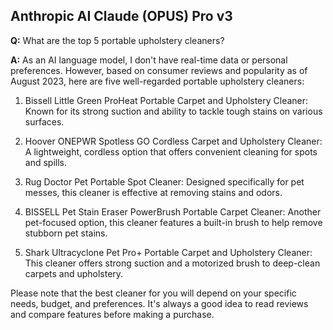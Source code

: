## Anthropic AI Claude (OPUS) Pro v3

**Q:** What are the top 5 portable upholstery cleaners?​​​​​​​​​​​​​​​​

**A:** As an AI language model, I don't have real-time data or personal preferences. However, based on consumer reviews and popularity as of August 2023, here are five well-regarded portable upholstery cleaners:

1. Bissell Little Green ProHeat Portable Carpet and Upholstery Cleaner: Known for its strong suction and ability to tackle tough stains on various surfaces.

2. Hoover ONEPWR Spotless GO Cordless Carpet and Upholstery Cleaner: A lightweight, cordless option that offers convenient cleaning for spots and spills.

3. Rug Doctor Pet Portable Spot Cleaner: Designed specifically for pet messes, this cleaner is effective at removing stains and odors.

4. BISSELL Pet Stain Eraser PowerBrush Portable Carpet Cleaner: Another pet-focused option, this cleaner features a built-in brush to help remove stubborn pet stains.

5. Shark Ultracyclone Pet Pro+ Portable Carpet and Upholstery Cleaner: This cleaner offers strong suction and a motorized brush to deep-clean carpets and upholstery.

Please note that the best cleaner for you will depend on your specific needs, budget, and preferences. It's always a good idea to read reviews and compare features before making a purchase.​​​​​​​​​​​​​​​​
